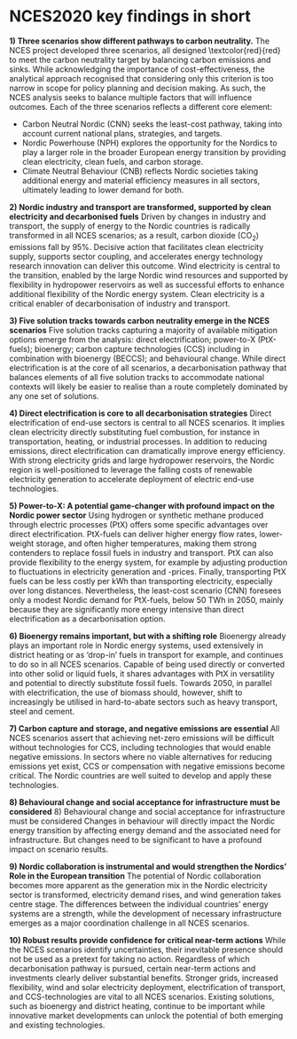 # NCES2020 key findings in short

**1) Three scenarios show different pathways to carbon neutrality.** 
The NCES project developed three scenarios, all designed \textcolor{red}{red} to meet the carbon neutrality target by balancing carbon emissions and sinks. While acknowledging the importance of cost-effectiveness, the analytical approach recognised that considering only this criterion is too narrow in scope for policy planning and decision making. As such, the NCES analysis seeks to balance multiple factors that will influence outcomes. Each of the three scenarios reflects a different core element:
- Carbon Neutral Nordic (CNN) seeks the least-cost pathway, taking into account current national plans, strategies, and targets.
- Nordic Powerhouse (NPH) explores the opportunity for the Nordics to play a larger role in the broader European energy transition by providing clean electricity, clean fuels, and carbon storage.
- Climate Neutral Behaviour (CNB) reflects Nordic societies taking additional energy and material efficiency measures in all sectors, ultimately leading to lower demand for both.

**2) Nordic industry and transport are transformed, supported by clean electricity and decarbonised fuels**
Driven by changes in industry and transport, the supply of energy to the Nordic countries is radically transformed in all NCES scenarios; as a result, carbon dioxide (CO<sub>2</sub>) emissions fall by 95%. Decisive action that facilitates clean electricity supply, supports sector coupling, and accelerates energy technology research innovation can deliver this outcome. Wind electricity is central to the transition, enabled by the large Nordic wind resources and supported by flexibility in hydropower reservoirs as well as successful efforts to enhance additional flexibility of the Nordic energy system. Clean electricity is a critical enabler of decarbonisation of industry and transport.

**3) Five solution tracks towards carbon neutrality emerge in the NCES scenarios**
Five solution tracks capturing a majority of available mitigation options emerge from the analysis: direct electrification; power-to-X (PtX-fuels); bioenergy; carbon capture technologies (CCS) including in combination with bioenergy (BECCS); and behavioural change. While direct electrification is at the core of all scenarios, a decarbonisation pathway that balances elements of all five solution tracks to accommodate national contexts will likely be easier to realise than a route completely dominated by any one set of solutions.

**4) Direct electrification is core to all decarbonisation strategies**
Direct electrification of end-use sectors is central to all NCES scenarios. It implies clean electricity directly substituting fuel combustion, for instance in transportation, heating, or industrial processes. In addition to reducing emissions, direct electrification can dramatically improve energy efficiency. With strong electricity grids and large hydropower reservoirs, the Nordic region is well-positioned to leverage the falling costs of renewable electricity generation to accelerate deployment of electric end-use technologies.

**5) Power-to-X: A potential game-changer with profound impact on the Nordic power sector**
Using hydrogen or synthetic methane produced through electric processes (PtX) offers some specific advantages over direct electrification. PtX-fuels can deliver higher energy flow rates, lower-weight storage, and often higher temperatures, making them strong contenders to replace fossil fuels in industry and transport. PtX can also provide flexibility to the energy system, for example by adjusting production to fluctuations in electricity generation and -prices. Finally, transporting PtX fuels can be less costly per kWh than transporting electricity, especially over long distances. Nevertheless, the least-cost scenario (CNN) foresees only a modest Nordic demand for PtX-fuels, below 50 TWh in 2050, mainly because they are significantly more energy intensive than direct electrification as a decarbonisation option.

**6) Bioenergy remains important, but with a shifting role**
Bioenergy already plays an important role in Nordic energy systems, used extensively in district heating or as ‘drop-in’ fuels in transport for example, and continues to do so in all NCES scenarios. Capable of being used directly or converted into other solid or liquid fuels, it shares advantages with PtX in versatility and potential to directly substitute fossil fuels. Towards 2050, in parallel with electrification, the use of biomass should, however, shift to increasingly be utilised in hard-to-abate sectors such as heavy transport, steel and cement.

**7) Carbon capture and storage, and negative emissions are essential**
All NCES scenarios assert that achieving net-zero emissions will be difficult without technologies for CCS, including technologies that would enable negative emissions. In sectors where no viable alternatives for reducing emissions yet exist, CCS or compensation with negative emissions become critical. The Nordic countries are well suited to develop and apply these technologies.

**8) Behavioural change and social acceptance for infrastructure must be considered**
8) Behavioural change and social acceptance for infrastructure must be considered
Changes in behaviour will directly impact the Nordic energy transition by affecting energy demand and the associated need for infrastructure. But changes need to be significant to have a profound impact on scenario results.

**9) Nordic collaboration is instrumental and would strengthen the Nordics’ Role in the European transition**
The potential of Nordic collaboration becomes more apparent as the generation mix in the Nordic electricity sector is transformed, electricity demand rises, and wind generation takes centre stage. The differences between the individual countries’ energy systems are a strength, while the development of necessary infrastructure emerges as a major coordination challenge in all NCES scenarios.

**10) Robust results provide confidence for critical near-term actions**
While the NCES scenarios identify uncertainties, their inevitable presence should not be used as a pretext for taking no action. Regardless of which decarbonisation pathway is pursued, certain near-term actions and investments clearly deliver substantial benefits. Stronger grids, increased flexibility, wind and solar electricity deployment, electrification of transport, and CCS-technologies are vital to all NCES scenarios. Existing solutions, such as bioenergy and district heating, continue to be important while innovative market developments can unlock the potential of both emerging and existing technologies.